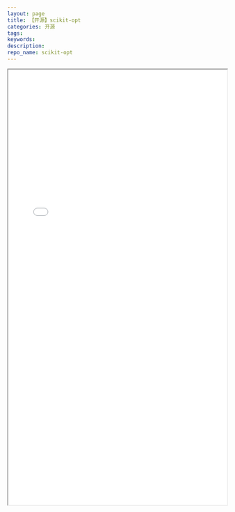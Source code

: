 ```yaml
---
layout: page
title: 【开源】scikit-opt
categories: 开源
tags:
keywords:
description:
repo_name: scikit-opt
---
```




<iframe src="/scikit-opt/#/zh/" width="100%" height="1000em" marginwidth="10%"></iframe>
